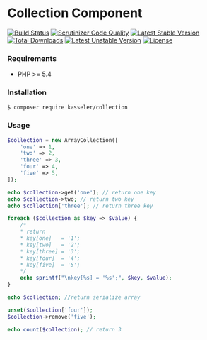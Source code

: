Collection Component
=======
[![Build Status](https://scrutinizer-ci.com/g/RobinCK/collection/badges/build.png?b=master)](https://scrutinizer-ci.com/g/RobinCK/collection/build-status/master)
[![Scrutinizer Code Quality](https://scrutinizer-ci.com/g/RobinCK/collection/badges/quality-score.png?b=master)](https://scrutinizer-ci.com/g/RobinCK/collection/?branch=master)
[![Latest Stable Version](https://poser.pugx.org/kasseler/collection/v/stable.svg)](https://packagist.org/packages/kasseler/cache) 
[![Total Downloads](https://poser.pugx.org/kasseler/collection/downloads.svg)](https://packagist.org/packages/kasseler/collection) 
[![Latest Unstable Version](https://poser.pugx.org/kasseler/collection/v/unstable.svg)](https://packagist.org/packages/kasseler/collection) 
[![License](https://poser.pugx.org/kasseler/collection/license.svg)](https://packagist.org/packages/kasseler/collection)

### Requirements
 - PHP >= 5.4
 
### Installation
```sh
$ composer require kasseler/collection
```

### Usage

```php
$collection = new ArrayCollection([
    'one' => 1,
    'two' => 2,
    'three' => 3,
    'four' => 4,
    'five' => 5,
]);

echo $collection->get('one'); // return one key
echo $collection->two; // return two key
echo $collection['three']; // return three key

foreach ($collection as $key => $value) {
    /*
    * return
    * key[one]   = '1';
    * key[two]   = '2';
    * key[three] = '3';
    * key[four]  = '4';
    * key[five]  = '5';
    */
    echo sprintf("\nkey[%s] = '%s';", $key, $value);
}

echo $collection; //return serialize array

unset($collection['four']);
$collection->remove('five');

echo count($collection); // return 3
```
